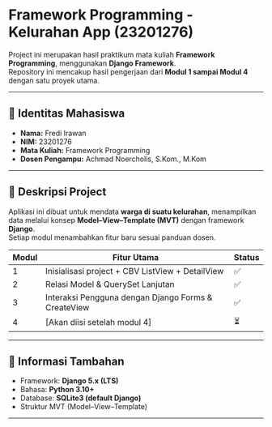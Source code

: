 
# Framework Programming - Kelurahan App (23201276)

Project ini merupakan hasil praktikum mata kuliah **Framework Programming**, menggunakan **Django Framework**.  
Repository ini mencakup hasil pengerjaan dari **Modul 1 sampai Modul 4** dengan satu proyek utama.

---

## 👤 Identitas Mahasiswa
- **Nama:** Fredi Irawan  
- **NIM:** 23201276  
- **Mata Kuliah:** Framework Programming  
- **Dosen Pengampu:** Achmad Noercholis, S.Kom., M.Kom

---

## 📖 Deskripsi Project
Aplikasi ini dibuat untuk mendata **warga di suatu kelurahan**, menampilkan data melalui konsep **Model–View–Template (MVT)** dengan framework **Django**.  
Setiap modul menambahkan fitur baru sesuai panduan dosen.

| Modul | Fitur Utama | Status |
|--------|--------------|---------|
| 1 | Inisialisasi project + CBV ListView + DetailView | ✅ |
| 2 | Relasi Model & QuerySet Lanjutan| ✅ |
| 3 | Interaksi Pengguna dengan Django Forms & CreateView | ✅ |
| 4 | [Akan diisi setelah modul 4] | ⏳ |

---

## 🔗 Informasi Tambahan
- Framework: **Django 5.x (LTS)**
- Bahasa: **Python 3.10+**
- Database: **SQLite3 (default Django)**
- Struktur MVT (Model–View–Template)

---
